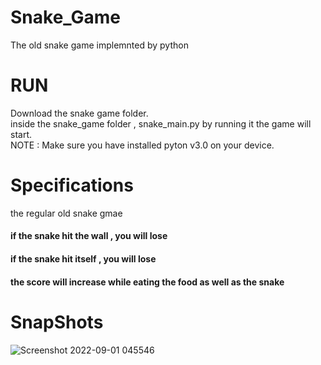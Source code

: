 # Snake_Game
The old snake game implemnted by python 

# RUN
Download the snake game folder.<br/>
inside the snake_game folder , snake_main.py by running it the game will start.<br/>
NOTE : Make sure you have installed pyton v3.0 on your device.<br/>

# Specifications 
the regular old snake gmae <br/>
#### if the snake hit the wall , you will lose <br/>
#### if the snake hit itself , you will lose <br/>
#### the score will increase while eating the food as well as the snake <br/>

# SnapShots

![Screenshot 2022-09-01 045546](https://user-images.githubusercontent.com/85132939/187822356-423ef3a5-f856-4b87-a686-785641a5a1df.png)
